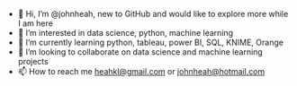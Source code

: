 - 👋 Hi, I’m @johnheah, new to GitHub and would like to explore more while I am here
- 👀 I’m interested in data science, python, machine learning
- 🌱 I’m currently learning python, tableau, power BI, SQL, KNIME, Orange
- 💞️ I’m looking to collaborate on data science and machine learning projects
- 📫 How to reach me heahkl@gmail.com or johnheah@hotmail.com

<!---
johnheah/johnheah is a ✨ special ✨ repository because its `README.md` (this file) appears on your GitHub profile.
You can click the Preview link to take a look at your changes.
--->
